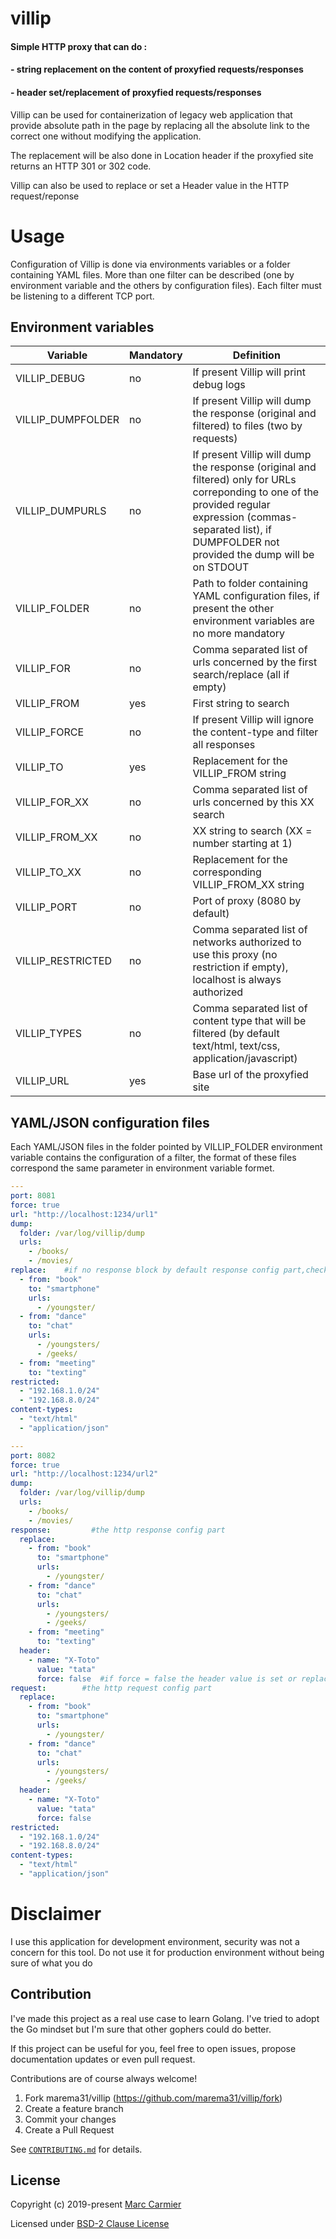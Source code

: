 # villip

#### Simple HTTP proxy that can do : 
####  - string replacement on the content of proxyfied requests/responses
####  - header set/replacement of proxyfied requests/responses

Villip can be used for containerization of legacy web application that provide absolute path in the page by replacing all the absolute link to the correct one without modifying the application.

The replacement will be also done in Location header if the proxyfied site returns an HTTP 301 or 302 code. 

Villip can also be used to replace or set a Header value in the HTTP request/reponse

# Usage
Configuration of Villip is done via environments variables or a folder containing YAML files. More than one filter can be described (one by environment variable and the others by configuration files). Each filter must be listening to a different TCP port. 

## Environment variables

Variable          | Mandatory |  Definition
------------------|-----------|---------------------
VILLIP_DEBUG      | no        | If present Villip will print debug logs
VILLIP_DUMPFOLDER | no        | If present Villip will dump the response (original and filtered) to files (two by requests)
VILLIP_DUMPURLS   | no        | If present Villip will dump the response (original and filtered) only for URLs correponding to one of the provided regular expression (commas-separated list), if DUMPFOLDER not provided the dump will be on STDOUT
VILLIP_FOLDER     | no        | Path to folder containing YAML configuration files, if present the other environment variables are no more mandatory
VILLIP_FOR        | no        | Comma separated list of urls concerned by the first search/replace (all if empty)
VILLIP_FROM       | yes       | First string to search
VILLIP_FORCE      | no        | If present Villip will ignore the content-type and filter all responses
VILLIP_TO         | yes       | Replacement for the VILLIP_FROM string
VILLIP_FOR_XX     | no        | Comma separated list of urls concerned by this XX search
VILLIP_FROM_XX    | no        | XX string to search (XX = number starting at 1)
VILLIP_TO_XX      | no        | Replacement for the corresponding VILLIP_FROM_XX string
VILLIP_PORT       | no        | Port of proxy (8080 by default)
VILLIP_RESTRICTED | no        | Comma separated list of networks authorized to use this proxy (no restriction if empty), localhost is always authorized
VILLIP_TYPES      | no        | Comma separated list of content type that will be filtered (by default text/html, text/css, application/javascript)
VILLIP_URL        | yes       | Base url of the proxyfied site

## YAML/JSON configuration files
Each YAML/JSON files in the folder pointed by VILLIP_FOLDER environment variable contains the configuration of a filter, the format of these files correspond the same parameter in environment variable formet.

```yaml
---
port: 8081
force: true
url: "http://localhost:1234/url1"
dump:
  folder: /var/log/villip/dump
  urls:
    - /books/
    - /movies/
replace:    #if no response block by default response config part,check the second yaml file below.
  - from: "book"
    to: "smartphone"
    urls:
      - /youngster/
  - from: "dance"
    to: "chat"
    urls:
      - /youngsters/
      - /geeks/
  - from: "meeting"
    to: "texting"
restricted: 
  - "192.168.1.0/24"
  - "192.168.8.0/24"
content-types:
  - "text/html"
  - "application/json"
```

```yaml
---
port: 8082
force: true
url: "http://localhost:1234/url2"
dump:
  folder: /var/log/villip/dump
  urls:
    - /books/
    - /movies/
response:         #the http response config part
  replace:
    - from: "book"
      to: "smartphone"
      urls:
        - /youngster/
    - from: "dance"
      to: "chat"
      urls:
        - /youngsters/
        - /geeks/
    - from: "meeting"
      to: "texting"
  header:
    - name: "X-Toto"
      value: "tata"
      force: false  #if force = false the header value is set or replaced only if the header does not exist or if value is empty
request:        #the http request config part
  replace:
    - from: "book"
      to: "smartphone"
      urls:
        - /youngster/
    - from: "dance"
      to: "chat"
      urls:
        - /youngsters/
        - /geeks/
  header:
    - name: "X-Toto"
      value: "tata"
      force: false  
restricted: 
  - "192.168.1.0/24"
  - "192.168.8.0/24"
content-types:
  - "text/html"
  - "application/json"
```

# Disclaimer
I use this application for development environment, security was not a concern for this tool. Do not use it for production environment without being sure of what you do


## Contribution
I've made this project as a real use case to learn Golang.
I've tried to adopt the Go mindset but I'm sure that other gophers could do better. 

If this project can be useful for you, feel free to open issues, propose documentation updates or even pull request.

Contributions are of course always welcome!

1. Fork marema31/villip (https://github.com/marema31/villip/fork)
2. Create a feature branch
3. Commit your changes
4. Create a Pull Request

See [`CONTRIBUTING.md`](./CONTRIBUTING.md) for details.

## License

Copyright (c) 2019-present [Marc Carmier](https://github.com/marema31)

Licensed under [BSD-2 Clause License](./LICENSE)